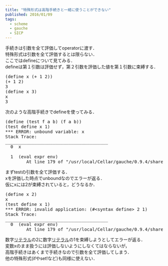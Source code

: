 ```yaml
---
title: "特殊形式は高階手続きと一緒に使うことができない"
published: 2016/01/09
tags:
  - scheme
  - gauche
  - SICP
---
```


<p>手続きは引数を全て評価してoperatorに渡す．<br/>
特殊形式は引数を全て評価するとは限らない．<br/>
ここではdefineについて見てみる．<br/>
defineは第１引数は評価せず，第２引数を評価した値を第１引数に束縛する．</p>

<pre class="code lang-scheme" data-lang="scheme" data-unlink><span class="synSpecial">(</span><span class="synStatement">define</span> x <span class="synSpecial">(</span><span class="synIdentifier">+</span> <span class="synConstant">1</span> <span class="synConstant">2</span><span class="synSpecial">))</span>
<span class="synSpecial">(</span><span class="synIdentifier">+</span> <span class="synConstant">1</span> <span class="synConstant">2</span><span class="synSpecial">)</span>
<span class="synConstant">3</span>
<span class="synSpecial">(</span><span class="synStatement">define</span> x <span class="synConstant">3</span><span class="synSpecial">)</span>
x
<span class="synConstant">3</span>
</pre>


<p>次のような高階手続きでdefineを使ってみる．</p>

<pre class="code" data-lang="" data-unlink>(define (test f a b) (f a b))
(test define x 1)
*** ERROR: unbound variable: x
Stack Trace:
_______________________________________
  0  x

  1  (eval expr env)
        At line 179 of &#34;/usr/local/Cellar/gauche/0.9.4/share/gauche-0.9/0.9.4/lib/gauche/interactive.scm&#34;</pre>


<p>まずtestの引数を全て評価する．<br/>
xを評価した時点でunboundなのでエラーが返る．<br/>
仮にxには2が束縛されていると，どうなるか．</p>

<pre class="code lang-scheme" data-lang="scheme" data-unlink><span class="synSpecial">(</span><span class="synStatement">define</span> x <span class="synConstant">2</span><span class="synSpecial">)</span>
x
<span class="synSpecial">(</span>test <span class="synStatement">define</span> x <span class="synConstant">1</span><span class="synSpecial">)</span>
<span class="synConstant">***</span> ERROR: invalid application: <span class="synSpecial">(</span><span class="synError">#&lt;syntax</span> define&gt; <span class="synConstant">2</span> <span class="synConstant">1</span><span class="synSpecial">)</span>
Stack Trace:
_______________________________________
  <span class="synConstant">0</span>  <span class="synSpecial">(</span><span class="synIdentifier">eval</span> expr env<span class="synSpecial">)</span>
        At line <span class="synConstant">179</span> of <span class="synConstant">&quot;/usr/local/Cellar/gauche/0.9.4/share/gauche-0.9/0.9.4/lib/gauche/interactive.scm&quot;</span>
</pre>


<p>数字<a class="keyword" href="http://d.hatena.ne.jp/keyword/%A5%EA%A5%C6%A5%E9%A5%EB">リテラル</a>の2に数字<a class="keyword" href="http://d.hatena.ne.jp/keyword/%A5%EA%A5%C6%A5%E9%A5%EB">リテラル</a>の1を束縛しようとしてエラーが返る．<br/>
変数xのまま扱うには評価しないようにしなくてはならないが，<br/>
高階手続きはあくまで手続きなので引数を全て評価してしまう．<br/>
他の特殊形式(ifやset!など)も同様に使えない．</p>

